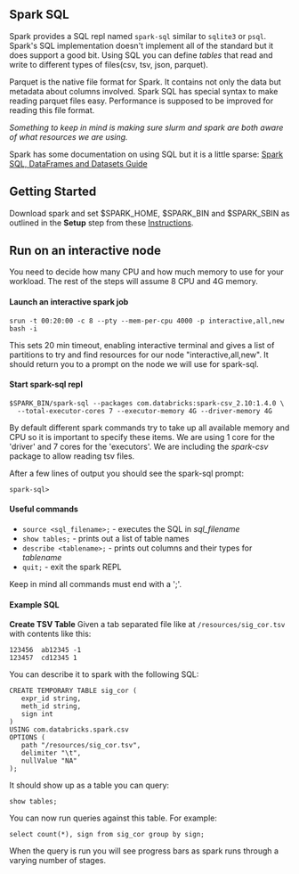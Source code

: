 ## Spark SQL

Spark provides a SQL repl named `spark-sql` similar to `sqlite3` or `psql`.
Spark's SQL implementation doesn't implement all of the standard but it does support a good bit.
Using SQL you can define _tables_ that read and write to different types of files(csv, tsv, json, parquet).

Parquet is the native file format for Spark. It contains not only the data but metadata about columns involved. 
Spark SQL has special syntax to make reading parquet files easy. Performance is supposed to be improved for 
reading this file format.

_Something to keep in mind is making sure slurm and spark are both aware of what resources we are using._

Spark has some documentation on using SQL but it is a little sparse: [Spark SQL, DataFrames and Datasets Guide](http://spark.apache.org/docs/latest/sql-programming-guide.html)

## Getting Started
Download spark and set $SPARK_HOME, $SPARK_BIN and $SPARK_SBIN as outlined in the __Setup__ step from these [Instructions](https://github.com/Duke-GCB/SparkSlurm/blob/master/README.md#setup).

## Run on an interactive node
You need to decide how many CPU and how much memory to use for your workload.
The rest of the steps will assume 8 CPU and 4G memory.

#### Launch an interactive spark job
```
srun -t 00:20:00 -c 8 --pty --mem-per-cpu 4000 -p interactive,all,new bash -i
```
This sets 20 min timeout, enabling interactive terminal and gives a list of partitions to try and find resources for our node "interactive,all,new". It should return you to a prompt on the node we will use for spark-sql.

#### Start spark-sql repl
```
$SPARK_BIN/spark-sql --packages com.databricks:spark-csv_2.10:1.4.0 \ 
  --total-executor-cores 7 --executor-memory 4G --driver-memory 4G 
```
By default different spark commands try to take up all available memory and CPU so it is important to specify these items.
We are using 1 core for the 'driver' and 7 cores for the 'executors'. We are including the _spark-csv_ package to allow reading tsv files.

After a few lines of output you should see the spark-sql prompt:
```
spark-sql>
```


#### Useful commands
* `source <sql_filename>;` - executes the SQL in _sql_filename_
* `show tables;` - prints out a list of table names
* `describe <tablename>;` - prints out columns and their types for _tablename_
* `quit;` - exit the spark REPL

Keep in mind all commands must end with a ';'.

#### Example SQL
__Create TSV Table__
Given a tab separated file like at `/resources/sig_cor.tsv` with contents like this:
```
123456  ab12345 -1
123457  cd12345 1
```
You can describe it to spark with the following SQL:
```
CREATE TEMPORARY TABLE sig_cor (
   expr_id string,
   meth_id string,
   sign int
)
USING com.databricks.spark.csv
OPTIONS (
   path "/resources/sig_cor.tsv",
   delimiter "\t",
   nullValue "NA"
);
```
It should show up as a table you can query:
```
show tables;
```
You can now run queries against this table.
For example:
```
select count(*), sign from sig_cor group by sign;
```
When the query is run you will see progress bars as spark runs through a varying number of stages.

